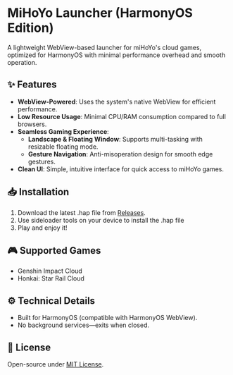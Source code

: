 # MiHoYo Launcher (HarmonyOS Edition)  

A lightweight WebView-based launcher for miHoYo's cloud games, optimized for HarmonyOS with minimal performance overhead and smooth operation.  

## ✨ Features  
- **WebView-Powered**: Uses the system's native WebView for efficient performance.  
- **Low Resource Usage**: Minimal CPU/RAM consumption compared to full browsers.  
- **Seamless Gaming Experience**:  
  - **Landscape & Floating Window**: Supports multi-tasking with resizable floating mode.  
  - **Gesture Navigation**: Anti-misoperation design for smooth edge gestures.  
- **Clean UI**: Simple, intuitive interface for quick access to miHoYo games.  

## 📥 Installation  
1. Download the latest .hap file from [Releases]().  
2. Use sideloader tools on your device to install the .hap file
3. Play and enjoy it!

## 🎮 Supported Games  
- Genshin Impact Cloud  
- Honkai: Star Rail Cloud  

## ⚙️ Technical Details  
- Built for HarmonyOS (compatible with HarmonyOS WebView).  
- No background services—exits when closed.  

## 📜 License  
Open-source under [MIT License](https://choosealicense.com/licenses/mit/).
